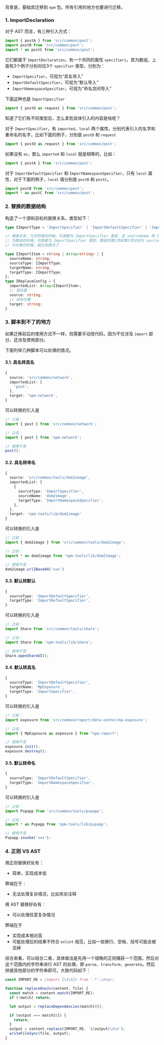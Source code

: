 背景是，基础库迁移到 `npm` 包，所有引用的地方也要进行迁移。

### 1. ImportDeclaration

对于 AST 而言，有三种引入方式：

```ts
import { postA } from 'src/common/post';
import postB from 'src/common/post';
import * as postC from 'src/common/post';
```

它们都属于 `ImportDeclaration`，有一个共同的属性 `specifiers`，其为数组，上面有3个例子分别对应3个 `specifier` 类型，分别为：

- `ImportSpecifier`，可视为“具名导入”
- `ImportDefaultSpecifier`，可视为“默认导入”
- `ImportNamespaceSpecifier`，可视为“命名空间导入”

下面这种也是 `ImportSpecifier`

```ts
import { postD as request } from 'src/common/post';
```

知道了它们有不同类型后，怎么拿到具体引入的内容是啥呢？

对于 `ImportSpecifier`，有 `imported`，`local` 两个属性，分别代表引入的名字和重命名的名字，比如下面的例子，分别是 `postD` 和 `request`

```ts
import { postD as request } from 'src/common/post';
```

如果没有 `as`，那么 `imported` 和 `local` 就是相等的，比如：

```ts
import { postA } from 'src/common/post';
```

对于 `ImportDefaultSpecifier` 和 `ImportNamespaceSpecifier`，只有 `local` 属性，对于下面的例子，`local` 值分别是 `postB` 和 `postC`。

```ts
import postB from 'src/common/post';
import * as postC from 'src/common/post';
```

### 2. 替换的数据结构

构造了一个源和目标的替换关系，类型如下：

```ts
type IImportType = 'ImportSpecifier' | 'ImportDefaultSpecifier' | 'ImportNamespaceSpecifier';

// 替换关系，为字符串的时候，代表都为 ImportSpecifier 类型，且 sourceName 和 targetName 相同
// 为数组的时候，代表都为 ImportSpecifier 类型，数组的第1项和第2项分别为 sourceName 和 targetName
// 为对象的时候，就比较直白了

type IImportItem = string | Array<string> | {
  sourceName: string;
  sourceType: IImportType;
  targetName: string;
  targetType: IImportType;
};
type IReplaceConfig = {
  importedList: Array<IImportItem>;
  // 源位置
  source: string;
  // 目标位置
  target: string;
}
```

### 3. 脚本到不了的地方

如果迁移前后的使用方式不一样，则需要手动改代码，因为不仅涉及 `import` 部分，还涉及使用部分。

下面列举几种脚本可以处理的情况。

#### 3.1. 具名转具名

```ts
{
  source: 'src/common/network',
  importedList: [
    'post',
  ],
  target: 'npm-network',
}
```

可以转换的引入是

```ts
// 之前：
import { post } from 'src/common/network';

// 之后：
import { post } from 'npm-network';

// 使用不变
post();
```

#### 3.2. 具名转命名

```ts
{
  source: 'src/common/tools/dom2image',
  importedList: [
    {
      sourceType: 'ImportSpecifier',
      sourceName: 'dom2image',
      targetType: 'ImportNamespaceSpecifier',
    },
  ],
  target: 'npm-tools/lib/dom2image'
}
```

可以转换的引入是

```ts
// 之前：
import { dom2image } from 'src/common/tools/dom2image';

// 之后：
import * as dom2image from 'npm-tools/lib/dom2image';

// 使用不变
dom2image.url2Base64('xxx')
```


#### 3.3. 默认转默认

```ts
{
  sourceType: 'ImportDefaultSpecifier',
  targetType: 'ImportDefaultSpecifier',
}
```


可以转换的引入是

```ts
// 之前：
import Share from 'src/common/tools/share';

// 之后：
import Share from 'npm-tools/lib/share';

// 使用不变
Share.openShareUI();
```



#### 3.4. 默认转具名

```ts
{
  sourceType: 'ImportDefaultSpecifier',
  targetName: 'MpExposure',
  targetType: 'ImportSpecifier',
}
```

可以转换的引入是

```ts
// 之前：
import exposure from 'src/common/report/data-center/mp-exposure';

// 之后：
import { MpExposure as exposure } from "npm-report";

// 使用不变
exposure.init();
exposure.destroy();
```

#### 3.5. 默认转命名

```ts
{
  sourceType: 'ImportDefaultSpecifier',
  targetType: 'ImportNamespaceSpecifier',
}
```

可以转换的引入是

```ts
// 之前：
import Pvpapp from 'src/common/tools/pvpapp';

// 之后：
import * as Pvpapp from 'npm-tools/lib/pvpapp';

// 使用不变
Pvpapp.invoke('xxx');
```


### 4. 正则 VS AST

用正则替换好处有：

- 简单，实现成本低

弊端在于：

- 无法处理复杂情况，比如夹杂注释

用 AST 替换好处有：

- 可以处理任意复杂情况

弊端在于

- 实现成本相对高
- 可能处理后的结果不符合 `eslint` 规范，比如一些换行、空格、括号可能会被去掉

综合来看，可以结合二者，具体做法是先用一个错略的正则捕获一个范围，然后对这个范围内的字符串进行 AST 的处理，即 `parse`、`transform`、`generate`。然后拼接其他部分的字符串即可。大致代码如下：

```ts
const IMPORT_RE = /import [\s\S]+ from '.*';\n\n/;

function replaceOneJs(content, file) {
  const match = content.match(IMPORT_RE);
  if (!match) return;

  let output = replaceDependencies(match[0]);

  if (output === match[0]) {
    return;
  }
  output = content.replace(IMPORT_RE, `${output}\n\n`);
  writeFileSync(file, output);
}
```





